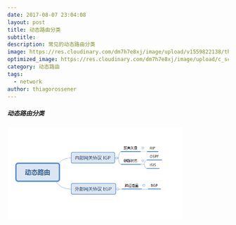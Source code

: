 ```yaml
---
date: 2017-08-07 23:04:08
layout: post
title: 动态路由分类
subtitle:
description: 常见的动态路由分类
image: https://res.cloudinary.com/dm7h7e8xj/image/upload/v1559822138/theme10_xenudc.jpg
optimized_image: https://res.cloudinary.com/dm7h7e8xj/image/upload/c_scale,w_380/v1559821647/theme2_ylcxxz.jpg
category: 动态路由
tags:
  - network
author: thiagorossener
---
```


##### 动态路由分类
<img class="img-rounded" src="/src/img/dongtailuyou.jpg" alt="Thiago Rossener" width="400">
